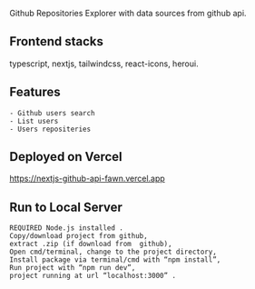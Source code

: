 Github Repositories Explorer with data sources from github api.

## Frontend stacks

typescript, nextjs, tailwindcss, react-icons, heroui.

## Features

    - Github users search
    - List users
    - Users repositeries

## Deployed on Vercel

https://nextjs-github-api-fawn.vercel.app

## Run to Local Server

    REQUIRED Node.js installed .
    Copy/download project from github,
    extract .zip (if download from  github),
    Open cmd/terminal, change to the project directory,
    Install package via terminal/cmd with “npm install”,
    Run project with “npm run dev”,
    project running at url “localhost:3000” .
